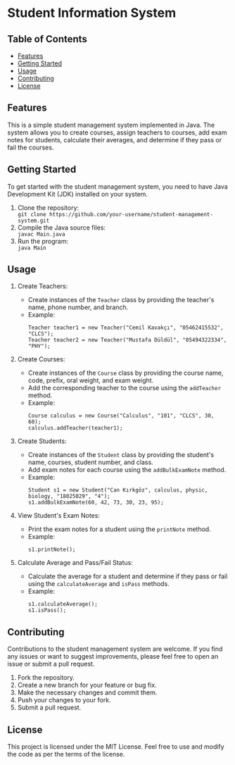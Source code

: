 <h1>Student Information System</h1>
  <h2>Table of Contents</h2>
  <ul>
    <li><a href="#features">Features</a></li>
    <li><a href="#getting-started">Getting Started</a></li>
    <li><a href="#usage">Usage</a></li>
    <li><a href="#contributing">Contributing</a></li>
    <li><a href="#license">License</a></li>
  </ul>
  <h2 id="features">Features</h2>
  <p>
    This is a simple student management system implemented in Java. The system allows you to create courses, assign teachers to courses, add exam notes for students, calculate their averages, and determine if they pass or fail the courses.
  </p>
  <h2 id="getting-started">Getting Started</h2>
  <p>
    To get started with the student management system, you need to have Java Development Kit (JDK) installed on your system.
  </p>
  <ol>
    <li>Clone the repository:</li>
    <code>git clone https://github.com/your-username/student-management-system.git</code>
    <li>Compile the Java source files:</li>
    <code>javac Main.java</code>
    <li>Run the program:</li>
    <code>java Main</code>
  </ol>
  <h2 id="usage">Usage</h2>
  <ol>
    <li>Create Teachers:</li>
    <ul>
      <li>Create instances of the <code>Teacher</code> class by providing the teacher's name, phone number, and branch.</li>
      <li>Example:</li>
      <pre><code>Teacher teacher1 = new Teacher("Cemil Kavakçı", "05462415532", "CLCS");
Teacher teacher2 = new Teacher("Mustafa Düldül", "05494322334", "PHY");</code></pre>
    </ul>
    <li>Create Courses:</li>
    <ul>
      <li>Create instances of the <code>Course</code> class by providing the course name, code, prefix, oral weight, and exam weight.</li>
      <li>Add the corresponding teacher to the course using the <code>addTeacher</code> method.</li>
      <li>Example:</li>
      <pre><code>Course calculus = new Course("Calculus", "101", "CLCS", 30, 60);
calculus.addTeacher(teacher1);</code></pre>
    </ul>
    <li>Create Students:</li>
    <ul>
      <li>Create instances of the <code>Student</code> class by providing the student's name, courses, student number, and class.</li>
      <li>Add exam notes for each course using the <code>addBulkExamNote</code> method.</li>
      <li>Example:</li>
      <pre><code>Student s1 = new Student("Can Kırkgöz", calculus, physic, biology, "18025029", "4");
s1.addBulkExamNote(60, 42, 73, 30, 23, 95);</code></pre>
    </ul>
    <li>View Student's Exam Notes:</li>
    <ul>
      <li>Print the exam notes for a student using the <code>printNote</code> method.</li>
      <li>Example:</li>
      <pre><code>s1.printNote();</code></pre>
    </ul>
    <li>Calculate Average and Pass/Fail Status:</li>
    <ul>
      <li>Calculate the average for a student and determine if they pass or fail using the <code>calculateAverage</code> and <code>isPass</code> methods.</li>
      <li>Example:</li>
      <pre><code>s1.calculateAverage();
s1.isPass();</code></pre>
    </ul>
  </ol>
  <h2 id="contributing">Contributing</h2>
  <p>
    Contributions to the student management system are welcome. If you find any issues or want to suggest improvements, please feel free to open an issue or submit a pull request.
  </p>
  <ol>
    <li>Fork the repository.</li>
    <li>Create a new branch for your feature or bug fix.</li>
    <li>Make the necessary changes and commit them.</li>
    <li>Push your changes to your fork.</li>
    <li>Submit a pull request.</li>
  </ol>
  <h2 id="license">License</h2>
  <p>
    This project is licensed under the MIT License. Feel free to use and modify the code as per the terms of the license.
  </p>
